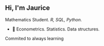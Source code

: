 

## Hi, I'm Jaurice 

Mathematics Student.
_R, SQL, Python._

- 🔭
Econometrics. 
Statistics.
Data structures.

Commited to always learning


